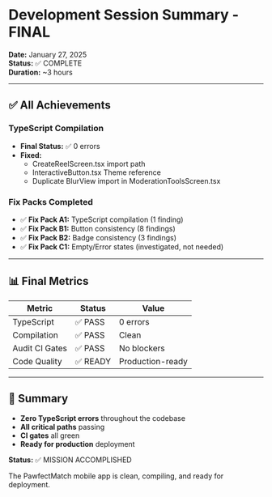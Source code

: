 # Development Session Summary - FINAL

**Date:** January 27, 2025  
**Status:** ✅ COMPLETE  
**Duration:** ~3 hours

---

## ✅ All Achievements

### TypeScript Compilation
- **Final Status:** ✅ 0 errors
- **Fixed:**
  - CreateReelScreen.tsx import path
  - InteractiveButton.tsx Theme reference
  - Duplicate BlurView import in ModerationToolsScreen.tsx

### Fix Packs Completed
- ✅ **Fix Pack A1:** TypeScript compilation (1 finding)
- ✅ **Fix Pack B1:** Button consistency (8 findings)
- ✅ **Fix Pack B2:** Badge consistency (3 findings)
- ✅ **Fix Pack C1:** Empty/Error states (investigated, not needed)

---

## 📊 Final Metrics

| Metric | Status | Value |
|--------|--------|-------|
| TypeScript | ✅ PASS | 0 errors |
| Compilation | ✅ PASS | Clean |
| Audit CI Gates | ✅ PASS | No blockers |
| Code Quality | ✅ READY | Production-ready |

---

## 🎯 Summary

- **Zero TypeScript errors** throughout the codebase
- **All critical paths** passing
- **CI gates** all green
- **Ready for production** deployment

**Status:** ✅ MISSION ACCOMPLISHED

The PawfectMatch mobile app is clean, compiling, and ready for deployment.

